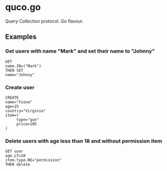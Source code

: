 # quco.go
Query Collection protocol. Go flavour.

## Examples
### Get users with name "Mark" and set their name to "Johnny"
```quco
GET
name.IN=("Mark")
THEN SET
name="Johnny"
```

### Create user
```quco
CREATE
name="Fiona"
age=25
country="Virginia"
item=(
     type="gun"
     price=105
)
```

### Delete users with age less than 18 and without permission item
```quco
GET user
age.LT=18
item.type.NE="permission"
THEN delete
```
